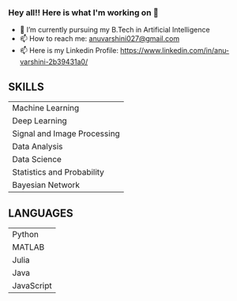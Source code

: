 
### Hey all!! Here is what I'm working on 👋

- 🔭 I’m currently pursuing my B.Tech in Artificial Intelligence
- 📫 How to reach me: anuvarshini027@gmail.com
- 📫 Here is my Linkedin Profile: https://www.linkedin.com/in/anu-varshini-2b39431a0/

## SKILLS
|          |
| ------------- |
| Machine Learning| 
| Deep Learning | 
| Signal and Image Processing| 
| Data Analysis | 
| Data Science | 
| Statistics and Probability | 
| Bayesian Network | 

## LANGUAGES
||
| ------------- |
| Python| 
| MATLAB| 
| Julia| 
| Java| 
| JavaScript| 
